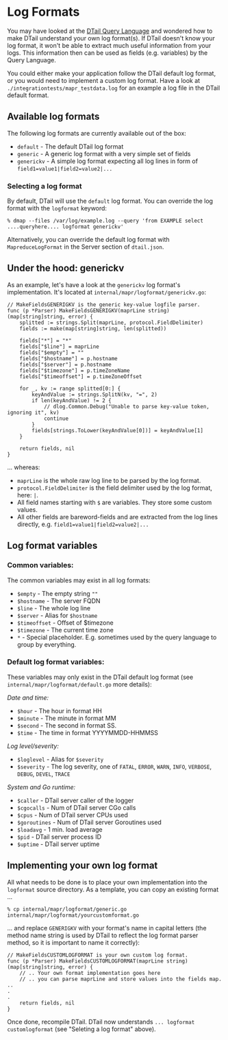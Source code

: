 Log Formats
===========

You may have looked at the [DTail Query Language](./querylanguage.md) and wondered how to make DTail understand your own log format(s). If DTail doesn't know your log format, it won't be able to extract much useful information from your logs. This information then can be used as fields (e.g. variables) by the Query Language.

You could either make your application follow the DTail default log format, or you would need to implement a custom log format. Have a look at `./integrationtests/mapr_testdata.log` for an example a log file in the DTail default format.

## Available log formats

The following log formats are currently available out of the box:

* `default` - The default DTail log format
* `generic` - A generic log format with a very simple set of fields
* `generickv` - A simple log format expecting all log lines in form of `field1=value1|field2=value2|...`

### Selecting a log format

By default, DTail will use the `default` log format. You can override the log format with the `logformat` keyword:

```shell
% dmap --files /var/log/example.log --query 'from EXAMPLE select ....queryhere.... logformat generickv'
```

Alternatively, you can override the default log format with `MapreduceLogFormat` in the Server section of `dtail.json`.

## Under the hood: generickv

As an example, let's have a look at the `generickv` log format's implementation. It's located at `internal/mapr/logformat/generickv.go`:

```shell
// MakeFieldsGENERIGKV is the generic key-value logfile parser.
func (p *Parser) MakeFieldsGENERIGKV(maprLine string) (map[string]string, error) {
	splitted := strings.Split(maprLine, protocol.FieldDelimiter)
	fields := make(map[string]string, len(splitted))

	fields["*"] = "*"
	fields["$line"] = maprLine
	fields["$empty"] = ""
	fields["$hostname"] = p.hostname
	fields["$server"] = p.hostname
	fields["$timezone"] = p.timeZoneName
	fields["$timeoffset"] = p.timeZoneOffset

	for _, kv := range splitted[0:] {
		keyAndValue := strings.SplitN(kv, "=", 2)
		if len(keyAndValue) != 2 {
			// dlog.Common.Debug("Unable to parse key-value token, ignoring it", kv)
			continue
		}
		fields[strings.ToLower(keyAndValue[0])] = keyAndValue[1]
	}

	return fields, nil
}
```

... whereas:

* `maprLine` is the whole raw log line to be parsed by the log format.
* `protocol.FieldDelimiter` is the field delimiter used by the log format, here: `|`.
* All field names starting with `$` are variables. They store some custom values.
* All other fields are bareword-fields and are extracted from the log lines directly, e.g. `field1=value1|field2=value2|...`

## Log format variables

### Common variables:

The common variables may exist in all log formats:

* `$empty` - The empty string `""`
* `$hostname` - The server FQDN
* `$line` - The whole log line
* `$server` - Alias for `$hostname`
* `$timeoffset` -  Offset of $timezone
* `$timezone` -  The current time zone
* `*` - Special placeholder. E.g. sometimes used by the query language to group by everything.

### Default log format variables:

These variables may only exist in the DTail default log format (see `internal/mapr/logformat/default.go` more details):

*Date and time:*

* `$hour` - The hour in format HH
* `$minute` - The minute in format MM
* `$second` - The second in format SS.
* `$time` - The time in format YYYYMMDD-HHMMSS

*Log level/severity:*

* `$loglevel` - Alias for `$severity`
* `$severity` - The log severity, one of `FATAL`, `ERROR`, `WARN`, `INFO`, `VERBOSE`, `DEBUG`, `DEVEL`, `TRACE`

*System and Go runtime:*

* `$caller` - DTail server caller of the logger
* `$cgocalls` - Num of DTail server CGo calls
* `$cpus` - Num of DTail server CPUs used
* `$goroutines` - Num of DTail server Goroutines used
* `$loadavg` - 1 min. load average
* `$pid` - DTail server process ID
* `$uptime` - DTail server uptime

## Implementing your own log format

All what needs to be done is to place your own implementation into the `logformat` source directory. As a template, you can copy an existing format ...

```shell
% cp internal/mapr/logformat/generic.go internal/mapr/logformat/yourcustomformat.go
```

... and replace `GENERIGKV` with your format's name in capital letters (the method name string is used by DTail to reflect the log format parser method, so it is important to name it correctly):

```shell
// MakeFieldsCUSTOMLOGFORMAT is your own custom log format.
func (p *Parser) MakeFieldsCUSTOMLOGFORMAT(maprLine string) (map[string]string, error) {
	// .. Your own format implementation goes here
	// .. you can parse maprLine and store values into the fields map. 
..
.
.
	return fields, nil
}
```

Once done, recompile DTail. DTail now understands `... logformat customlogformat` (see "Seleting a log format" above).
